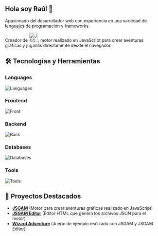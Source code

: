 ## Hola soy Raúl 👋

Apasionado del desarrollador web con experiencia en una variedad de lenguajes de programación y frameworks.

Creador de [<img src="https://raw.githubusercontent.com/kreezii/jsgam/master/logo/jsgamLogo.png" alt="JSGAM" height="30"/>](https://github.com/kreezii/jsgam), motor realizado en JavaScript para crear aventuras gráficas y jugarlas directamente desde el navegador.

## 🛠️ Tecnologías y Herramientas
### Languages
![Languages](https://skillicons.dev/icons?i=java,js,ts,php)
### Frontend
![Front](https://skillicons.dev/icons?i=html,css,angular,react)
### Backend
![Back](https://skillicons.dev/icons?i=spring,nodejs,express)
### Databases
![Databases](https://skillicons.dev/icons?i=postgres,mysql,mongodb)
### Tools
![Tools](https://skillicons.dev/icons?i=docker,git,postman,blender)

## 🌟 Proyectos Destacados
- [**JSGAM**](https://github.com/kreezii/jsgam) (Motor para crear aventuras gráficas realizado en JavaScript)
- [**JSGAM Editor**](https://github.com/kreezii/jsgam-editor) (Editor HTML que genera los archivos JSON para el motor)
- [**Wizard Adventure**](https://github.com/kreezii/wizard-adventure) (Juego de ejemplo realizado con JSGAM y JSGAM Editor)

